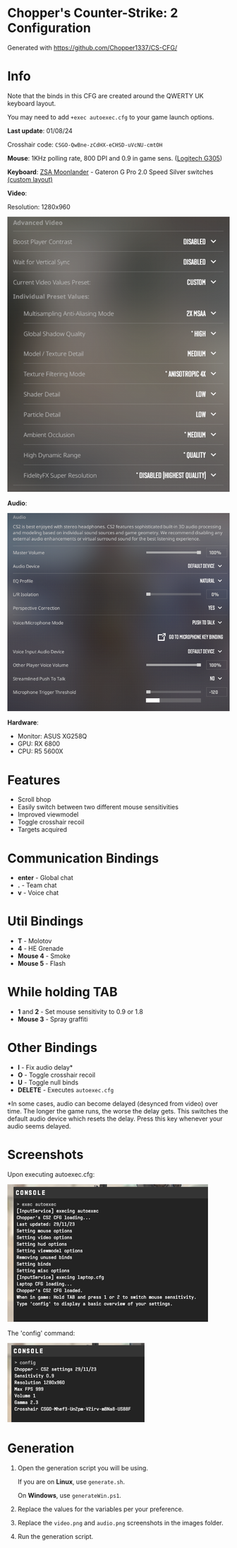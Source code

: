 # Chopper's Counter-Strike: 2 Configuration

 Generated with https://github.com/Chopper1337/CS-CFG/

# Info

 Note that the binds in this CFG are created around the QWERTY UK keyboard layout.

 You may need to add `+exec autoexec.cfg` to your game launch options.

 **Last update**: 01/08/24

 Crosshair code: `CSGO-QwBne-zCdHX-eCHSD-uVcNU-cmtOH`

 **Mouse**: 1KHz polling rate, 800 DPI and 0.9 in game sens. ([Logitech G305](https://www.amazon.co.uk/Logitech-Wireless-Lightweight-Programmable-compatible/dp/B07CGPZ3ZQ))

 **Keyboard**: [ZSA Moonlander](https://www.zsa.io/moonlander/) - Gateron G Pro 2.0 Speed Silver switches [(custom layout)](https://configure.zsa.io/moonlander/layouts/vrKMn/latest/0)
 
 **Video**: 
 
 Resolution: 1280x960

 ![Video](images/video.png)

 **Audio**: 

 ![Audio](images/audio.png)

**Hardware**:

 * Monitor: ASUS XG258Q
 * GPU: RX 6800
 * CPU: R5 5600X

# Features
 
 * Scroll bhop
 * Easily switch between two different mouse sensitivities
 * Improved viewmodel
 * Toggle crosshair recoil
 * Targets acquired

# Communication Bindings

 * **enter** - Global chat
 * **.** - Team chat
 * **v** - Voice chat

# Util Bindings

 * **T** - Molotov
 * **4** - HE Grenade
 * **Mouse 4** - Smoke
 * **Mouse 5** - Flash

 # While holding TAB
 * **1** and **2** - Set mouse sensitivity to 0.9 or 1.8
 * **Mouse 3** - Spray graffiti

# Other Bindings

 * **I** - Fix audio delay*
 * **O** - Toggle crosshair recoil
 * **U** - Toggle null binds
 * **DELETE** - Executes `autoexec.cfg`

*In some cases, audio can become delayed (desynced from video) over time. The longer the game runs, the worse the delay gets.
This switches the default audio device which resets the delay. Press this key whenever your audio seems delayed.

# Screenshots

 Upon executing autoexec.cfg:

 ![autoexec.cfg](./images/autoexec.cfg.png)

 The 'config' command:

 ![config command](./images/config.png)

# Generation

 1. Open the generation script you will be using.
 
    If you are on **Linux**, use `generate.sh`.
    
    On **Windows**, use `generateWin.ps1`.

 2. Replace the values for the variables per your preference.

 3. Replace the `video.png` and `audio.png` screenshots in the images folder.

 4. Run the generation script.
